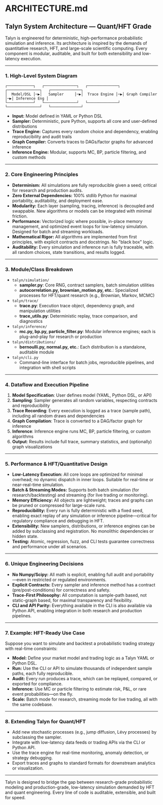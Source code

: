 # ARCHITECTURE.md

## Talyn System Architecture — Quant/HFT Grade

Talyn is engineered for deterministic, high-performance probabilistic simulation and inference. Its architecture is inspired by the demands of quantitative research, HFT, and large-scale scientific computing. Every component is modular, auditable, and built for both extensibility and low-latency execution.

---

### 1. High-Level System Diagram

```
┌────────────┐   ┌───────────────┐   ┌──────────────┐   ┌───────────────┐   ┌──────────────┐
│  Model/DSL │─▶│   Sampler     │─▶│  Trace Engine │─▶│ Graph Compiler │─▶│ Inference Eng │
└────────────┘   └───────────────┘   └──────────────┘   └───────────────┘   └──────────────┘
```
- **Input:** Model defined in YAML or Python DSL
- **Sampler:** Deterministic, pure Python, supports all core and user-defined distributions
- **Trace Engine:** Captures every random choice and dependency, enabling reproducibility and audit trails
- **Graph Compiler:** Converts traces to DAGs/factor graphs for advanced inference
- **Inference Engine:** Modular, supports MC, BP, particle filtering, and custom methods

---

### 2. Core Engineering Principles

- **Determinism:** All simulations are fully reproducible given a seed; critical for research and production audits.
- **Zero External Dependencies:** 100% stdlib Python for maximal portability, auditability, and deployment ease.
- **Modularity:** Each layer (sampling, tracing, inference) is decoupled and swappable. New algorithms or models can be integrated with minimal friction.
- **Performance:** Vectorized logic where possible, in-place memory management, and optimized event loops for low-latency simulation. Designed for batch and streaming workloads.
- **Mathematical Rigor:** All algorithms are implemented from first principles, with explicit contracts and docstrings. No "black box" logic.
- **Auditability:** Every simulation and inference run is fully traceable, with all random choices, state transitions, and results logged.

---

### 3. Module/Class Breakdown

- `talyn/simulation/`
  - **sampler.py**: Core RNG, contract samplers, batch simulation utilities
  - **autocorrelation.py, brownian_motion.py, etc.**: Specialized processes for HFT/quant research (e.g., Brownian, Markov, MCMC)
- `talyn/trace/`
  - **trace.py**: Execution trace object, dependency graph, and manipulation utilities
  - **trace_utils.py**: Deterministic replay, trace comparison, and diagnostics
- `talyn/inference/`
  - **mc.py, bp.py, particle_filter.py**: Modular inference engines; each is plug-and-play for research or production
- `talyn/distributions/`
  - **bernoulli.py, normal.py, etc.**: Each distribution is a standalone, auditable module
- `talyn/cli.py`
  - Command-line interface for batch jobs, reproducible pipelines, and integration with shell scripts

---

### 4. Dataflow and Execution Pipeline

1. **Model Specification**: User defines model (YAML, Python DSL, or API)
2. **Sampling**: Sampler generates all random variables, respecting contracts and reproducibility
3. **Trace Recording**: Every execution is logged as a trace (sample path), including all random draws and dependencies
4. **Graph Compilation**: Trace is converted to a DAG/factor graph for inference
5. **Inference**: Inference engine runs MC, BP, particle filtering, or custom algorithms
6. **Output**: Results include full trace, summary statistics, and (optionally) graph visualizations

---

### 5. Performance & HFT/Quantitative Design

- **Low-Latency Execution:** All core loops are optimized for minimal overhead; no dynamic dispatch in inner loops. Suitable for real-time or near-real-time simulation.
- **Batch & Streaming Modes:** Supports both batch simulation (for research/backtesting) and streaming (for live trading or monitoring).
- **Memory Efficiency:** All objects are lightweight; traces and graphs can be pruned or compressed for large-scale runs.
- **Reproducibility:** Every run is fully deterministic with a fixed seed, enabling exact replay of any simulation or inference pipeline—critical for regulatory compliance and debugging in HFT.
- **Extensibility:** New samplers, distributions, or inference engines can be added by subclassing and registration. No monolithic dependencies or hidden state.
- **Testing:** Atomic, regression, fuzz, and CLI tests guarantee correctness and performance under all scenarios.

---

### 6. Unique Engineering Decisions

- **No Numpy/Scipy:** All math is explicit, enabling full audit and portability—even in restricted or regulated environments.
- **Explicit Contracts:** Every sampler and inference method has a contract (pre/post-conditions) for correctness and safety.
- **Trace-First Philosophy:** All computation is sample-path based, not static-graph based, for maximal transparency and flexibility.
- **CLI and API Parity:** Everything available in the CLI is also available via Python API, enabling integration in both research and production pipelines.

---

### 7. Example: HFT-Ready Use Case

Suppose you want to simulate and backtest a probabilistic trading strategy with real-time constraints:
- **Model:** Define your market model and trading logic as a Talyn YAML or Python DSL.
- **Run:** Use the CLI or API to simulate thousands of independent sample paths, each fully reproducible.
- **Audit:** Every run produces a trace, which can be replayed, compared, or exported for compliance.
- **Inference:** Use MC or particle filtering to estimate risk, P&L, or rare event probabilities—on the fly.
- **Scale:** Batch mode for research, streaming mode for live trading, all with the same codebase.

---

### 8. Extending Talyn for Quant/HFT

- Add new stochastic processes (e.g., jump diffusion, Lévy processes) by subclassing the sampler.
- Integrate with low-latency data feeds or trading APIs via the CLI or Python API.
- Use the trace engine for real-time monitoring, anomaly detection, or strategy debugging.
- Export traces and graphs to standard formats for downstream analytics or visualization.

---

Talyn is designed to bridge the gap between research-grade probabilistic modeling and production-grade, low-latency simulation demanded by HFT and quant engineering. Every line of code is auditable, extensible, and built for speed.

